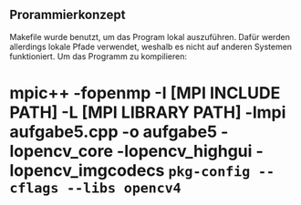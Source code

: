 ## Prorammierkonzept

Makefile wurde benutzt, um das Program lokal auszuführen.
Dafür werden allerdings lokale Pfade verwendet, weshalb es nicht auf anderen Systemen funktioniert.
Um das Programm zu kompilieren:
# mpic++ -fopenmp -I [MPI INCLUDE PATH] -L [MPI LIBRARY PATH] -lmpi aufgabe5.cpp -o aufgabe5 -lopencv_core -lopencv_highgui -lopencv_imgcodecs `pkg-config --cflags --libs opencv4`

